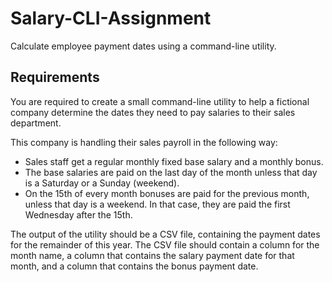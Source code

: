 # Salary-CLI-Assignment
Calculate employee payment dates using a command-line utility.

## Requirements

You are required to create a small command-line utility to help a fictional company determine the dates they need
to pay salaries to their sales department.

This company is handling their sales payroll in the following way:

* Sales staff get a regular monthly fixed base salary and a monthly bonus.
* The base salaries are paid on the last day of the month unless that day is a Saturday or a Sunday
(weekend).
* On the 15th of every month bonuses are paid for the previous month, unless that day is a weekend. In
that case, they are paid the first Wednesday after the 15th.

The output of the utility should be a CSV file, containing the payment dates for the remainder of this year. The
CSV file should contain a column for the month name, a column that contains the salary payment date for that
month, and a column that contains the bonus payment date.
